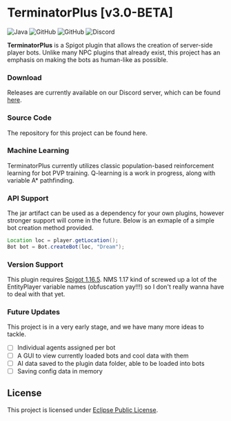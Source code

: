 # TerminatorPlus [v3.0-BETA]

![Java](https://img.shields.io/badge/java-%23ED8B00.svg?style=for-the-badge&logo=java&logoColor=white)
![GitHub](https://img.shields.io/github/languages/code-size/HorseNuggets/TerminatorPlus?color=cyan&label=Size&labelColor=000000&logo=GitHub&style=for-the-badge)
![GitHub](https://img.shields.io/github/license/HorseNuggets/TerminatorPlus?color=violet&logo=GitHub&labelColor=000000&style=for-the-badge)
![Discord](https://img.shields.io/discord/357333217340162069?color=5865F2&label=Discord&logo=Discord&labelColor=23272a&style=for-the-badge)

**TerminatorPlus** is a Spigot plugin that allows the creation of server-side player bots. Unlike many NPC plugins that already exist, this project has an emphasis on making the bots as human-like as possible.

### Download

Releases are currently available on our Discord server, which can be found [here](https://discord.gg/horsenuggets).

### Source Code

The repository for this project can be found here.

### Machine Learning

TerminatorPlus currently utilizes classic population-based reinforcement learning for bot PVP training. Q-learning is a work in progress, along with variable A* pathfinding.

### API Support

The jar artifact can be used as a dependency for your own plugins, however stronger support will come in the future. Below is an exmaple of a simple bot creation method provided.

```java
Location loc = player.getLocation();
Bot bot = Bot.createBot(loc, "Dream");
```

### Version Support

This plugin requires [Spigot 1.16.5](https://www.spigotmc.org/wiki/buildtools/#1-16-5). NMS 1.17 kind of screwed up a lot of the EntityPlayer variable names (obfuscation yay!!!) so I don't really wanna have to deal with that yet.

### Future Updates

This project is in a very early stage, and we have many more ideas to tackle.
- [ ] Individual agents assigned per bot
- [ ] A GUI to view currently loaded bots and cool data with them
- [ ] AI data saved to the plugin data folder, able to be loaded into bots
- [ ] Saving config data in memory

## License

This project is licensed under [Eclipse Public License](https://github.com/batchprogrammer314/player-ai/blob/master/LICENSE).
